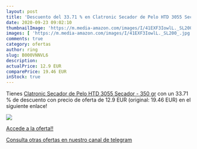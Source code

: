 ```yaml
---
layout: post
title: 'Descuento del 33.71 % en Clatronic Secador de Pelo HTD 3055 Secad'
date: 2020-09-23 09:02:10
thumbnailImage: 'https://m.media-amazon.com/images/I/41EXF3IowlL._SL200_.jpg'
images: [ 'https://m.media-amazon.com/images/I/41EXF3IowlL._SL200_.jpg' ]
comments: true
category: ofertas
author: ring
slug: B000VNNVL6
description:
actualPrice: 12.9 EUR
comparePrice: 19.46 EUR
inStock: true
---
```


Tienes [Clatronic Secador de Pelo HTD 3055 Secador - 350 gr](https://www.amazon.com/dp/B000VNNVL6/?tag=redken08-20) con un 33.71 % de descuento con precio de oferta de 12.9 EUR (original: 19.46 EUR) en el siguiente enlace!

[![](https://m.media-amazon.com/images/I/41EXF3IowlL._SL200_.jpg)](https://www.amazon.com/dp/B000VNNVL6/?tag=redken08-20)

[Accede a la oferta!!](https://www.amazon.com/dp/B000VNNVL6/?tag=redken08-20)

[Consulta otras ofertas en nuestro canal de telegram](https://t.me/s/ofertas25)
